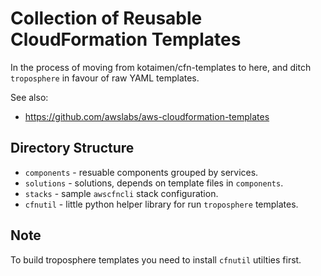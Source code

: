 # Collection of Reusable CloudFormation Templates

In the process of moving from kotaimen/cfn-templates to here, 
and ditch `troposphere` in favour of raw YAML templates.

See also:
 
 - https://github.com/awslabs/aws-cloudformation-templates
 

## Directory Structure

- `components` - resuable components grouped by services.
- `solutions` - solutions, depends on template files in `components`.
- `stacks` - sample `awscfncli` stack configuration.
- `cfnutil` - little python helper library for run `troposphere` templates.


## Note

To build troposphere templates you need to install `cfnutil` utilties first.